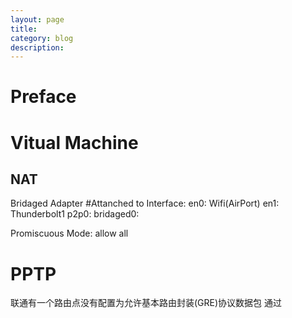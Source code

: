 ```yaml
---
layout: page
title:	
category: blog
description: 
---
```

# Preface

# Vitual Machine

## NAT

Bridaged Adapter
	#Attanched to Interface:
	en0: Wifi(AirPort)
	en1: Thunderbolt1
	p2p0:
	bridaged0:

Promiscuous Mode: 
	allow all

# PPTP
联通有一个路由点没有配置为允许基本路由封装(GRE)协议数据包 通过
